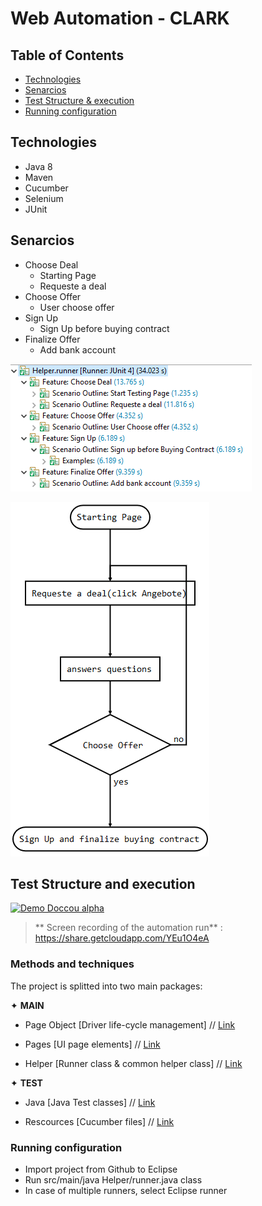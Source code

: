 
# Web Automation - CLARK

## Table of Contents

- [Technologies](#Technologies)
- [Senarcios](#Senarcios)
- [Test Structure & execution ](#Test-Structure-and-execution)
- [Running configuration](#Running-configuration)


## Technologies
+ Java 8
+ Maven
+ Cucumber
+ Selenium
+ JUnit

## Senarcios
+ Choose Deal
    + Starting Page
    + Requeste a deal
+ Choose Offer
    + User choose offer
+ Sign Up
    + Sign Up before buying contract
+ Finalize Offer
    + Add bank account
    
    
![alt text](photos/JUnit.PNG)


![alt text](photos/Flow.PNG)


## Test Structure and execution
[![Demo Doccou alpha](https://media.giphy.com/media/ll10okkqS3w2ixfC20/source.gif)](https://share.getcloudapp.com/YEu1O4eA)
> ** Screen recording of the automation run** : <https://share.getcloudapp.com/YEu1O4eA>
                    
### Methods and techniques 
The project is splitted into two main packages:

✦ **MAIN** 

+ Page Object [Driver life-cycle management]  // [Link](https://github.com/nidal94k/Hello_Clark/tree/master/Hello_Clark/src/main/java/PageObject)

+ Pages [UI page elements]  // [Link](https://github.com/nidal94k/Hello_Clark/tree/master/Hello_Clark/src/main/java/Pages)
+ Helper [Runner class & common helper class]  // [Link](https://github.com/nidal94k/Hello_Clark/tree/master/Hello_Clark/src/main/java/Helper)

✦ **TEST** 

+ Java            [Java Test classes]  // [Link](https://github.com/nidal94k/Hello_Clark/tree/master/Hello_Clark/src/test/java/Web_Automation)

+ Rescources [Cucumber files]  // [Link](https://github.com/nidal94k/Hello_Clark/tree/master/Hello_Clark/src/test/resources/Web_Automation)



### Running configuration
- Import project from Github to Eclipse 
- Run src/main/java Helper/runner.java class
- In case of multiple runners, select Eclipse runner
